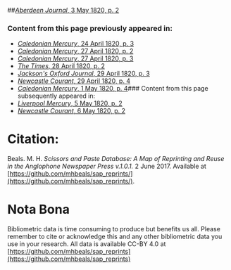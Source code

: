 ##[*Aberdeen Journal*, 3 May 1820, p. 2](https://mhbeals.github.io/sap_html/Aberdeen-Journal/Aberdeen-Journal-3-May-1820-p-2)

### Content from this page previously appeared in:
+ [*Caledonian Mercury*, 24 April 1820, p. 3](https://mhbeals.github.io/sap_html/Caledonian-Mercury/Caledonian-Mercury-24-April-1820-p-3)
+ [*Caledonian Mercury*, 27 April 1820, p. 2](https://mhbeals.github.io/sap_html/Caledonian-Mercury/Caledonian-Mercury-27-April-1820-p-2)
+ [*Caledonian Mercury*, 27 April 1820, p. 3](https://mhbeals.github.io/sap_html/Caledonian-Mercury/Caledonian-Mercury-27-April-1820-p-3)
+ [*The Times*, 28 April 1820, p. 2](https://mhbeals.github.io/sap_html/The-Times/The-Times-28-April-1820-p-2)
+ [*Jackson's Oxford Journal*, 29 April 1820, p. 3](https://mhbeals.github.io/sap_html/Jackson's-Oxford-Journal/Jackson's-Oxford-Journal-29-April-1820-p-3)
+ [*Newcastle Courant*, 29 April 1820, p. 4](https://mhbeals.github.io/sap_html/Newcastle-Courant/Newcastle-Courant-29-April-1820-p-4)
+ [*Caledonian Mercury*, 1 May 1820, p. 4](https://mhbeals.github.io/sap_html/Caledonian-Mercury/Caledonian-Mercury-1-May-1820-p-4)### Content from this page subsequently appeared in:
+ [*Liverpool Mercury*, 5 May 1820, p. 2](https://mhbeals.github.io/sap_html/Liverpool-Mercury/Liverpool-Mercury-5-May-1820-p-2)
+ [*Newcastle Courant*, 6 May 1820, p. 2](https://mhbeals.github.io/sap_html/Newcastle-Courant/Newcastle-Courant-6-May-1820-p-2)
                    
# Citation: 

Beals. M. H. *Scissors and Paste Database: A Map of Reprinting and Reuse in the Anglophone Newspaper Press v.1.0.1.* 2 June 2017. Available at [https://github.com/mhbeals/sap_reprints/](https://github.com/mhbeals/sap_reprints/). 
                    
# Nota Bona

Bibliometric data is time consuming to produce but benefits us all. Please remember to cite or acknowledge this and any other bibliometric data you use in your research. All data is available CC-BY 4.0 at [https://github.com/mhbeals/sap_reprints](https://github.com/mhbeals/sap_reprints)